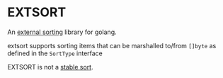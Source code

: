# EXTSORT

An [external sorting](https://en.wikipedia.org/wiki/External_sorting) library for golang.

extsort supports sorting items that can be marshalled to/from `[]byte` as defined in the `SortType` interface

EXTSORT is not a [stable sort](https://en.wikipedia.org/wiki/Sorting_algorithm#Stability).

